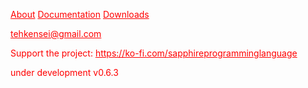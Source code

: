 [About](about.md)
[Documentation](https://github.com/suku260/sapphire.wiki.git)
[Downloads](blog.md)

tehkensei@gmail.com


Support the project: <a> https://ko-fi.com/sapphireprogramminglanguage </a>

under development v0.6.3
<style>
  body {
    color: red;
  }
  a{
  color: red;
  }
</style>

